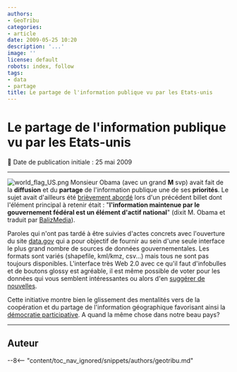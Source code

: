```yaml
---
authors:
- GeoTribu
categories:
- article
date: 2009-05-25 10:20
description: '...'
image: ''
license: default
robots: index, follow
tags:
- data
- partage
title: Le partage de l'information publique vu par les Etats-unis
---
```


# Le partage de l'information publique vu par les Etats-unis


:calendar: Date de publication initiale : 25 mai 2009


----

![world_flag_US.png](/sites/default/files/Tuto/img/Blog/world_flag_US.png) Monsieur Obama (avec un grand **M** svp) avait fait de la **diffusion** et du **partage** de l'information publique une de ses **priorités**. Le sujet avait d'ailleurs été [brièvement abordé](http://geotribu.net/node/115) lors d'un précédent billet dont l'élément principal à retenir était : "**l'information maintenue par le gouvernement fédéral est un élément d'actif national**" (dixit M. Obama et traduit par [BalizMedia](http://media.baliz-geospatial.com/fr/blogue/l-information-comme-bien-public-l-exemple-d-openstreetmap-aux-etats-unis)).


Paroles qui n'ont pas tardé à être suivies d'actes concrets avec l'ouverture du site [data.gov](http://www.data.gov/about) qui a pour objectif de fournir au sein d'une seule interface le plus grand nombre de sources de données gouvernementales. Les formats sont variés (shapefile, kml/kmz, csv...) mais tous ne sont pas toujours disponibles. L'interface très Web 2.0 avec ce qu'il faut d'infobulles et de boutons glossy est agréable, il est même possible de voter pour les données qui vous semblent intéressantes ou alors d'en [suggérer de nouvelles](http://www.data.gov/suggestdataset).


Cette initiative montre bien le glissement des mentalités vers de la coopération et du partage de l'information géographique favorisant ainsi la [démocratie participative](http://fr.wikipedia.org/wiki/D%C3%A9mocratie_participative). A quand la même chose dans notre beau pays?




----

## Auteur

--8<-- "content/toc_nav_ignored/snippets/authors/geotribu.md"
